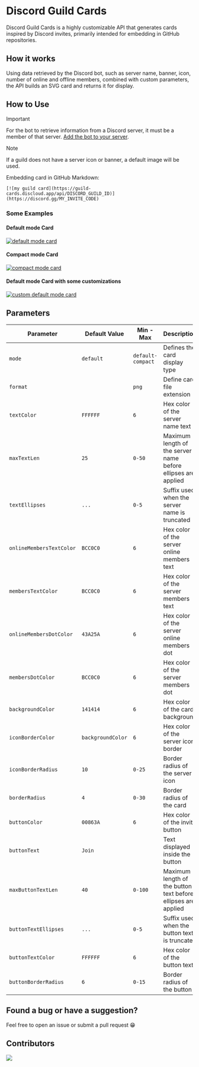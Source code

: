 # Discord Guild Cards

Discord Guild Cards is a highly customizable API that generates cards inspired by Discord invites, primarily intended for embedding in GitHub repositories.

## How it works

Using data retrieved by the Discord bot, such as server name, banner, icon, number of online and offline members, combined with custom parameters, the API builds an SVG card and returns it for display.

## How to Use

> [!IMPORTANT]
> For the bot to retrieve information from a Discord server, it must be a member of that server. [Add the bot to your server](https://discord.com/oauth2/authorize?client_id=1395943682498101318&permissions=0&integration_type=0&scope=bot).

> [!NOTE]
> If a guild does not have a server icon or banner, a default image will be used.

Embedding card in GitHub Markdown:

```
[![my guild card](https://guild-cards.discloud.app/api/DISCORD_GUILD_ID)](https://discord.gg/MY_INVITE_CODE)
```

### Some Examples

#### Default mode Card

[![default mode card](https://guild-cards.discloud.app/api/743482187365613641)](https://discord.gg/4hsS5V3Bgc)

#### Compact mode Card

[![compact mode card](https://guild-cards.discloud.app/api/743482187365613641?mode=compact)](https://discord.gg/4hsS5V3Bgc)

#### Default mode Card with some customizations

[![custom default mode card](https://guild-cards.discloud.app/api/743482187365613641?backgroundColor=DDDDDD&textColor=000000&onlineMembersTextColor=101010&membersTextColor=101010&membersDotColor=000000&borderRadius=0&buttonBorderRadius=0&buttonColor=000000)](https://discord.gg/4hsS5V3Bgc)

## Parameters

| Parameter                 | Default Value     | Min - Max            | Description                                                   |
| ------------------------- | ----------------- | -------------------- | ------------------------------------------------------------- |
| `mode`                    | `default`         | `default-compact`    | Defines the card display type                                 |
| `format`                  |                   | `png`                | Define card file extension                                    |
| `textColor`               | `FFFFFF`          | `6`                  | Hex color of the server name text                             |
| `maxTextLen`              | `25`              | `0-50`               | Maximum length of the server name before ellipses are applied |
| `textEllipses`            | `...`             | `0-5`                | Suffix used when the server name is truncated                 |
| `onlineMembersTextColor`  | `BCC0C0`          | `6`                  | Hex color of the server online members text                   |
| `membersTextColor`        | `BCC0C0`          | `6`                  | Hex color of the server members text                          |
| `onlineMembersDotColor`   | `43A25A`          | `6`                  | Hex color of the server online members dot                    |
| `membersDotColor`         | `BCC0C0`          | `6`                  | Hex color of the server members dot                           |
| `backgroundColor`         | `141414`          | `6`                  | Hex color of the card background                              |
| `iconBorderColor`         | `backgroundColor` | `6`                  | Hex color of the server icon border                           |
| `iconBorderRadius`        | `10`              | `0-25`               | Border radius of the server icon                              |
| `borderRadius`            | `4`               | `0-30`               | Border radius of the card                                     |
| `buttonColor`             | `00863A`          | `6`                  | Hex color of the invite button                                |
| `buttonText`              | `Join`            |                      | Text displayed inside the button                              |
| `maxButtonTextLen`        | `40`              | `0-100`              | Maximum length of the button text before ellipses are applied |
| `buttonTextEllipses`      | `...`             | `0-5`                | Suffix used when the button text is truncated                 |
| `buttonTextColor`         | `FFFFFF`          | `6`                  | Hex color of the button text                                  |
| `buttonBorderRadius`      | `6`               | `0-15`               | Border radius of the button                                   |

## Found a bug or have a suggestion?

Feel free to open an issue or submit a pull request 😁

## Contributors

<a href="https://github.com/bielgomes/discord-guild-cards/graphs/contributors">
  <img src="https://contrib.rocks/image?repo=bielgomes/discord-guild-cards" />
</a>
